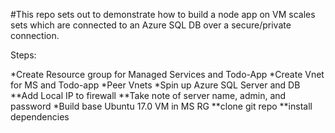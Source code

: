 #This repo sets out to demonstrate how to build a node app on VM scales sets which are connected to an Azure SQL DB over a secure/private connection. 

Steps:

*Create Resource group for Managed Services and Todo-App
*Create Vnet for MS and Todo-app
*Peer Vnets
*Spin up Azure SQL Server and DB
    **Add Local IP to firewall
    **Take note of server name, admin, and password
*Build base Ubuntu 17.0 VM in MS RG
    **clone git repo
    **install dependencies
